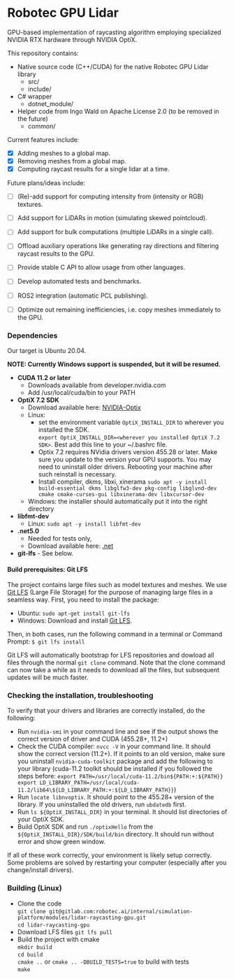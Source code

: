 # Robotec GPU Lidar

GPU-based implementation of raycasting algorithm employing specialized NVIDIA RTX hardware through  NVIDIA OptiX.

This repository contains:
- Native source code (C++/CUDA) for the native Robotec GPU Lidar library
  - src/
  - include/
- C# wrapper
  - dotnet_module/
- Helper code from Ingo Wald on Apache License 2.0 (to be removed in the future)
  - common/

Current features include:
- [x] Adding meshes to a global map.
- [x] Removing meshes from a global map.
- [x] Computing raycast results for a single lidar at a time.

Future plans/ideas include:
- [ ] (Re)-add support for computing intensity from (intensity or RGB) textures.
- [ ] Add support for LiDARs in motion (simulating skewed pointcloud).
- [ ] Add support for bulk computations (multiple LiDARs in a single call).
- [ ] Offload auxiliary operations like generating ray directions and filtering raycast results to the GPU.
- [ ] Provide stable C API to allow usage from other languages.
- [ ] Develop automated tests and benchmarks.
- [ ] ROS2 integration (automatic PCL publishing).
- [ ] Optimize out remaining inefficiencies, i.e. copy meshes immediately to the GPU.


### Dependencies
Our target is Ubuntu 20.04.

**NOTE: Currently Windows support is suspended, but it will be resumed.**

* **CUDA 11.2 or later**
    * Downloads available from developer.nvidia.com
    * Add /usr/local/cuda/bin to your PATH
* **OptiX 7.2 SDK**
    * Download available here: [NVIDIA-Optix](http://developer.nvidia.com/optix)
    * Linux: 
        * set the environment variable `OptiX_INSTALL_DIR` to wherever you installed the SDK.  
        `export OptiX_INSTALL_DIR=<wherever you installed OptiX 7.2 SDK>`. Best add this line to your ~/.bashrc file.
        * Optix 7.2 requires NVidia drivers version 455.28 or later. Make sure you update to the version your GPU supports. You may need to uninstall older drivers. Rebooting your machine after such reinstall is necessary.
        * Install compiler, dkms, libxi, xinerama
        `sudo apt -y install build-essential dkms libglfw3-dev pkg-config libglvnd-dev cmake cmake-curses-gui libxinerama-dev libxcursor-dev`
    * Windows: the installer should automatically put it into the right directory
* **libfmt-dev**
  * Linux: `sudo apt -y install libfmt-dev`
* **.net5.0**
  * Needed for tests only,
  * Download available here: [.net](https://dotnet.microsoft.com/download/dotnet/)
* **git-lfs** - See below.

#### Build prerequisites: Git LFS

The project contains large files such as model textures and meshes. We use [Git LFS](https://git-lfs.github.com/) (Large File Storage) for the purpose of managing large files in a seamless way. 
First, you need to install the package:
*  Ubuntu: `sudo apt-get install git-lfs`
*  Windows: Download and install [Git LFS](https://git-lfs.github.com/).

Then, in both cases, run the following command in a terminal or Command Prompt: `$ git lfs install`

Git LFS will automatically bootstrap for LFS repositories and dowload all files through the normal `git clone` command. Note that the clone command can now take a while as it needs
to download all the files, but subsequent updates will be much faster.

### Checking the installation, troubleshooting

To verify that your drivers and libraries are correctly installed, do the following:
*  Run `nvidia-smi` in your command line and see if the output shows the correct version of driver and CUDA (455.28+, 11.2+)
*  Check the CUDA compiler: `nvcc -V` in your command line. It should show the correct version (11.2+). If it points to an old version, make sure you uninstall `nvidia-cuda-toolkit` package and add the following to your library (cuda-11.2 toolkit should be installed if you followed the steps before: `export PATH=/usr/local/cuda-11.2/bin${PATH:+:${PATH}}
export LD_LIBRARY_PATH=/usr/local/cuda-11.2/lib64\${LD_LIBRARY_PATH:+:${LD_LIBRARY_PATH}}`)
*  Run `locate libnvoptix`. It should point to the 455.28+ version of the library. If you uninstalled the old drivers, run `ubdatedb` first.
*  Run `ls ${OptiX_INSTALL_DIR}` in your terminal. It should list directories of your OptiX SDK.
*  Build OptiX SDK and run `./optixHello` from the `${OptiX_INSTALL_DIR}/SDK/build/bin` directory. It should run without error and show green window.

If all of these work correctly, your environment is likely setup correctly. Some problems are solved by restarting your computer (especially after you change/install drivers).

### Building (Linux)
* Clone the code  
    `git clone git@gitlab.com:robotec.ai/internal/simulation-platform/modules/lidar-raycasting-gpu.git`  
    `cd lidar-raycasting-gpu`  
* Download LFS files
    `git lfs pull`
* Build the project with cmake  
    `mkdir build`  
    `cd build`   
    `cmake ..` or `cmake .. -DBUILD_TESTS=true` to build with tests     
    `make`

[comment]: <> (## Running tests)

[comment]: <> (* Make sure you have tests built:   )

[comment]: <> (    `cmake .. -DBUILD_TESTS=true`   )

[comment]: <> (* To run all tests:   )

[comment]: <> (    `make test`    )

[comment]: <> (    or   )

[comment]: <> (    `ctest --output-on-failure` to see more verbose output on failure.)

[comment]: <> (* For a certain test:   )

[comment]: <> (    `ctest -R <TEST_NAME> --verbose`)

[comment]: <> (### Building &#40;Windows&#41;)

[comment]: <> (* **Using Visual Studio &#40;recommended&#41;**)

[comment]: <> (    * Install Required Packages)

[comment]: <> (        * see above: CUDA 11.2, OptiX 7.2 SDK, latest driver, and cmake)

[comment]: <> (    * download or clone the source repository)

[comment]: <> (    *  In Visual Studio choose 'File > Open > CMake' to open CMakeLists.txt file)

[comment]: <> (        *  More details: [Microsoft CMake]&#40;https://docs.microsoft.com/en-us/cpp/build/cmake-projects-in-visual-studio?view=vs-2019&#41;)

[comment]: <> (* **Using CMake GUI**)

[comment]: <> (    * Install Required Packages)

[comment]: <> (        * see above: CUDA 11.2, OptiX 7.2 SDK, latest driver, and cmake)

[comment]: <> (    * download or clone the source repository)

[comment]: <> (    * Open CMake GUI from your start menu)

[comment]: <> (     * point "source directory" to the downloaded source directory)

[comment]: <> (     * point "build directory" to /build &#40;agree to create this directory when prompted&#41;)

[comment]: <> (     * click 'configure', then specify the generator as Visual Studio 2017 or 2019, and the Optional platform as x64. If CUDA, SDK, and compiler are all properly installed this should enable the 'generate' button. If not, make sure all dependencies are properly installed, "clear cache", and re-configure.)

[comment]: <> (     * click 'generate' &#40;this creates a Visual Studio project and solutions&#41;)

[comment]: <> (     * click 'open project' &#40;this should open the project in Visual Studio&#41;)

